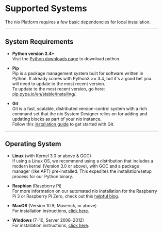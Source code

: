 # Supported Systems

The nio Platform requires a few basic dependencies for local installation.

---
## System Requirements

* **Python version 3.4+**<br />
    Visit the [Python downloads page](https://www.python.org/downloads/) to download python.

* **Pip**<br />
    Pip is a package management system built for software written in Python. It already comes with Python3 >= 3.4, but it's a good bet you will need to update to the most recent version.<br />
    To update to the most recent version, go here: [pip.pypa.io/en/stable/installing/](https://pip.pypa.io/en/stable/installing/).

* **Git**<br />
    Git is a fast, scalable, distributed version-control system with a rich command set that the nio System Designer relies on for adding and updating blocks as part of your nio instance.<br />
    Follow this [installation guide](https://git-scm.com/book/en/v2/Getting-Started-Installing-Git) to get started with Git.

---
## Operating System

* **Linux** (with Kernel 3.0 or above & GCC)<br />
    If using a Linux OS, we recommend using a distribution that includes a modern kernel (Version 3.0 or above), with GCC and a package manager (like APT) pre-installed. This expedites the installation/setup process for our Python binary.

* **Raspbian** (Raspberry Pi)<br />
    For more information on our automated nio installation for the Raspberry Pi 3 or Raspberry Pi Zero, check out this [helpful blog](https://niolabs.com/blog/baking-nio-into-a-raspberry-pi).

* **MacOS** (Version 10.9, Maverick, or above)<br />
    For installation instructions, [click here](/installation/nio/README.md).

* **Windows** (7–10, Server 2008–2012)<br />
    For installation instructions, [click here](/installation/nio/windows.md).
